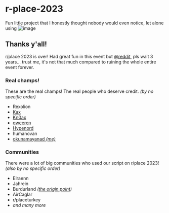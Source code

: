 # r-place-2023
Fun little project that I honestly thought nobody would even notice, let alone using 
![image](https://github.com/okunamayanad/r-place-2023/assets/108594296/808c51bb-7220-4823-9025-1af2598e47cd)

## Thanks y'all!
r/place 2023 is over! Had great fun in this event but [@reddit](https://github.com/reddit), pls wait 3 years... trust me, it's not that much compared to ruining the whole entire event forever.
### Real champs!
These are the real champs! The real people who deserve credit. _(by no specific order)_
- Rexolion
- [Kax](https://kax.one)
- [Kn0ax](https://github.com/Kn0ax)
- [qweeren](https://github.com/qweeren)
- [Hypenord](https://github.com/Hypenord)
- humanovan
- [okunamayanad _(me)_](https://redirect.okunamayanad.com)

### Communities
There were a lot of big communities who used our script on r/place 2023! _(also by no specific order)_
- Elraenn
- Jahrein
- Burdurland _([the origin point](https://www.reddit.com/r/burdurland/comments/155ersc/rplace_i%C3%A7in_pixellerin_yerini_g%C3%B6steren_bir/))_
- AirCaglar
- r/placeturkey
- _and many more_
